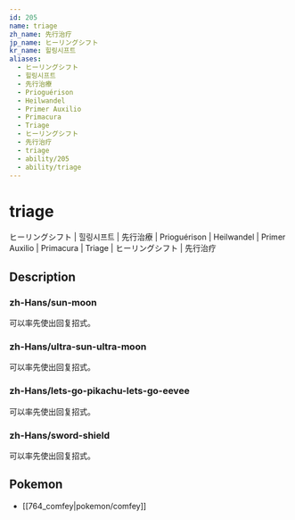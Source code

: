 ```yaml
---
id: 205
name: triage
zh_name: 先行治疗
jp_name: ヒーリングシフト
kr_name: 힐링시프트
aliases:
  - ヒーリングシフト
  - 힐링시프트
  - 先行治療
  - Prioguérison
  - Heilwandel
  - Primer Auxilio
  - Primacura
  - Triage
  - ヒーリングシフト
  - 先行治疗
  - triage
  - ability/205
  - ability/triage
---
```

# triage

ヒーリングシフト | 힐링시프트 | 先行治療 | Prioguérison | Heilwandel | Primer Auxilio | Primacura | Triage | ヒーリングシフト | 先行治疗

## Description

### zh-Hans/sun-moon

可以率先使出回复招式。

### zh-Hans/ultra-sun-ultra-moon

可以率先使出回复招式。

### zh-Hans/lets-go-pikachu-lets-go-eevee

可以率先使出回复招式。

### zh-Hans/sword-shield

可以率先使出回复招式。

## Pokemon

- [[764_comfey|pokemon/comfey]]

